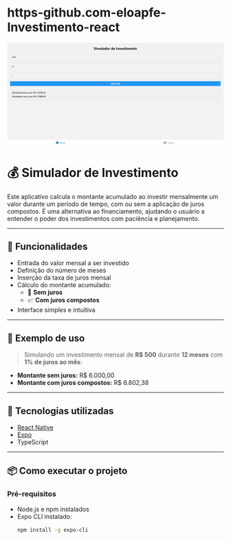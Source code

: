# https-github.com-eloapfe-Investimento-react

![alt text](image.png)

# 💰 Simulador de Investimento

Este aplicativo calcula o montante acumulado ao investir mensalmente um valor durante um período de tempo, com ou sem a aplicação de juros compostos. É uma alternativa ao financiamento, ajudando o usuário a entender o poder dos investimentos com paciência e planejamento.

---

## 📱 Funcionalidades

- Entrada do valor mensal a ser investido
- Definição do número de meses
- Inserção da taxa de juros mensal
- Cálculo do montante acumulado:
  - 💸 **Sem juros**
  - 📈 **Com juros compostos**
- Interface simples e intuitiva

---

## 📸 Exemplo de uso

> Simulando um investimento mensal de **R$ 500** durante **12 meses** com **1% de juros ao mês**:

- **Montante sem juros:** R$ 6.000,00  
- **Montante com juros compostos:** R$ 6.802,38

---

## 🚀 Tecnologias utilizadas

- [React Native](https://reactnative.dev/)
- [Expo](https://expo.dev/)
- TypeScript

---

## 📦 Como executar o projeto

### Pré-requisitos

- Node.js e npm instalados
- Expo CLI instalado:
  ```bash
  npm install -g expo-cli
